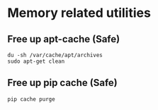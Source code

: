 # Memory related utilities

## Free up apt-cache (Safe)

```
du -sh /var/cache/apt/archives
sudo apt-get clean
```

## Free up pip cache (Safe)
```
pip cache purge
```

